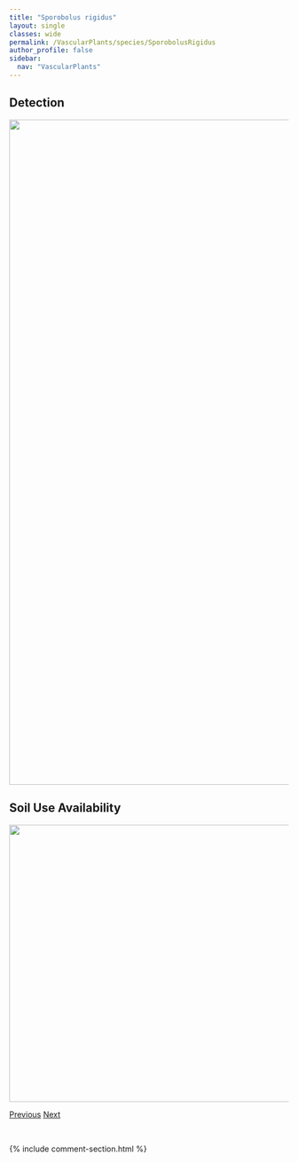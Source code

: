 ```yaml
---
title: "Sporobolus rigidus"
layout: single
classes: wide
permalink: /VascularPlants/species/SporobolusRigidus
author_profile: false
sidebar:
  nav: "VascularPlants"
---
```


<h2>Detection</h2>

<a href="https://drive.google.com/uc?export=view&id=1CAAX69YJQuuv5lZXwNNft3jwXOaIThAh">
<img src="https://drive.google.com/uc?export=view&id=1CAAX69YJQuuv5lZXwNNft3jwXOaIThAh" height = "1200" width = "800">
</a>


<h2>Soil Use Availability</h2>

<a href="https://drive.google.com/uc?export=view&id=1LWgMOWjR9jXRtEXp2_NhUndQ7D0AZdRe">
<img src="https://drive.google.com/uc?export=view&id=1LWgMOWjR9jXRtEXp2_NhUndQ7D0AZdRe" height = "500" width = "1000">
</a>


<a href="/DevelopmentWebsite/VascularPlants/species/SporobolusNeglectus" class="pagination--pager" title="Sporobolus neglectus">Previous</a> <a href="/DevelopmentWebsite/VascularPlants/species/StachysPilosa" class="pagination--pager" title="Stachys pilosa">Next</a>

<p>&nbsp;</p>

{% include comment-section.html %}
